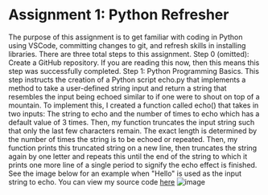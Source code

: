 # Assignment 1: Python Refresher
  The purpose of this assignment is to get familiar with coding in Python using VSCode, committing changes to git, and refresh skills in installing libraries.
There are three total steps to this assignment. Step 0 (omitted): Create a GitHub repository. If you are reading this now, then this means this step was successfully completed.
Step 1: Python Programming Basics. This step instructs the creation of a Python script echo.py that implements a method to take a user-defined string input
and return a string that resembles the input being echoed similar to if one were to shout on top of a mountain. To implement this, I created a function called echo() that takes
in two inputs: The string to echo and the number of times to echo which has a default value of 3 times. Then, my function truncates the input string such that only the last few characters remain.
The exact length is determined by the number of times the string is to be echoed or repeated. Then, my function prints this truncated string on a new line, then truncates the string again by one letter
and repeats this until the end of the string to which it prints one more line of a single period to signify the echo effect is finished. See the image below for an example when "Hello" is used as the input string to echo.
You can view my source code [here](https://github.com/moore025/cs3980/blob/e886db768781050f3a9da0b2a93782ff5f647028/assignment_1_python_refresher/echo.py)
![image](https://github.com/user-attachments/assets/f3eda3d1-7ac4-419c-987a-9fa87d8847c2)

